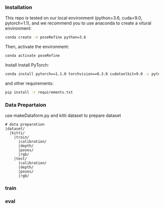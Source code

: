 ### Installation
This repo is tested on our local environment (python=3.6, cuda=9.0, pytorch=1.1), and we recommend you to use anaconda to create a vitural environment:

```bash
conda create -n poseRefine python=3.6
```
Then, activate the environment:
```bash
conda activate poseRefine
```

Install  Install PyTorch:

```bash
conda install pytorch==1.1.0 torchvision==0.3.0 cudatoolkit=9.0 -c pytorch
```

and other  requirements:
```bash
pip install -r requirements.txt
```

### Data Prepartaion
use makeDataform.py and kitti dataset to prepare dataset
```
# data preparation
|dataset/
  |kitti/
    |train/
      |calibration/
      |depth/
      |poses/
      |rgb/
    |test/
      |calibration/
      |depth/
      |poses/
      |rgb/
```

### train

### eval

